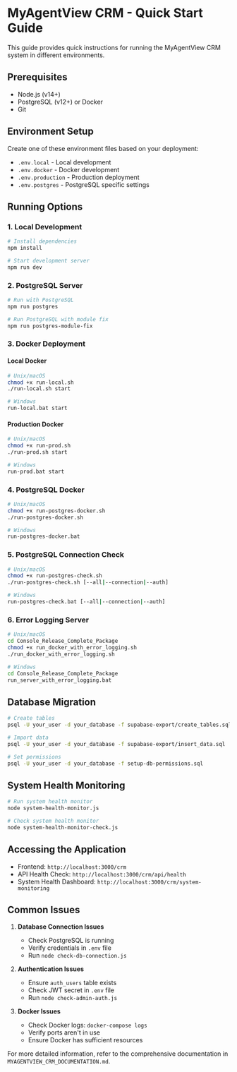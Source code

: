 # MyAgentView CRM - Quick Start Guide

This guide provides quick instructions for running the MyAgentView CRM system in different environments.

## Prerequisites

- Node.js (v14+)
- PostgreSQL (v12+) or Docker
- Git

## Environment Setup

Create one of these environment files based on your deployment:

- `.env.local` - Local development
- `.env.docker` - Docker development
- `.env.production` - Production deployment
- `.env.postgres` - PostgreSQL specific settings

## Running Options

### 1. Local Development

```bash
# Install dependencies
npm install

# Start development server
npm run dev
```

### 2. PostgreSQL Server

```bash
# Run with PostgreSQL
npm run postgres

# Run PostgreSQL with module fix
npm run postgres-module-fix
```

### 3. Docker Deployment

#### Local Docker

```bash
# Unix/macOS
chmod +x run-local.sh
./run-local.sh start

# Windows
run-local.bat start
```

#### Production Docker

```bash
# Unix/macOS
chmod +x run-prod.sh
./run-prod.sh start

# Windows
run-prod.bat start
```

### 4. PostgreSQL Docker

```bash
# Unix/macOS
chmod +x run-postgres-docker.sh
./run-postgres-docker.sh

# Windows
run-postgres-docker.bat
```

### 5. PostgreSQL Connection Check

```bash
# Unix/macOS
chmod +x run-postgres-check.sh
./run-postgres-check.sh [--all|--connection|--auth]

# Windows
run-postgres-check.bat [--all|--connection|--auth]
```

### 6. Error Logging Server

```bash
# Unix/macOS
cd Console_Release_Complete_Package
chmod +x run_docker_with_error_logging.sh
./run_docker_with_error_logging.sh

# Windows
cd Console_Release_Complete_Package
run_server_with_error_logging.bat
```

## Database Migration

```bash
# Create tables
psql -U your_user -d your_database -f supabase-export/create_tables.sql

# Import data
psql -U your_user -d your_database -f supabase-export/insert_data.sql

# Set permissions
psql -U your_user -d your_database -f setup-db-permissions.sql
```

## System Health Monitoring

```bash
# Run system health monitor
node system-health-monitor.js

# Check system health monitor
node system-health-monitor-check.js
```

## Accessing the Application

- Frontend: `http://localhost:3000/crm`
- API Health Check: `http://localhost:3000/crm/api/health`
- System Health Dashboard: `http://localhost:3000/crm/system-monitoring`

## Common Issues

1. **Database Connection Issues**
   - Check PostgreSQL is running
   - Verify credentials in `.env` file
   - Run `node check-db-connection.js`

2. **Authentication Issues**
   - Ensure `auth_users` table exists
   - Check JWT secret in `.env` file
   - Run `node check-admin-auth.js`

3. **Docker Issues**
   - Check Docker logs: `docker-compose logs`
   - Verify ports aren't in use
   - Ensure Docker has sufficient resources

For more detailed information, refer to the comprehensive documentation in `MYAGENTVIEW_CRM_DOCUMENTATION.md`.
